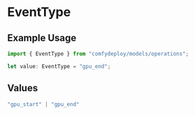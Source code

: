 # EventType

## Example Usage

```typescript
import { EventType } from "comfydeploy/models/operations";

let value: EventType = "gpu_end";
```

## Values

```typescript
"gpu_start" | "gpu_end"
```